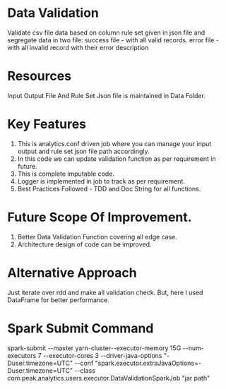 # Data Validation
Validate csv file data based on column rule set given in json file and segregate data in two file:
success file - with all valid records.
error file - with all invalid record with their error description

# Resources
Input Output File And Rule Set Json file is maintained in Data Folder.

# Key Features
 1) This is analytics.conf driven job where you can manage your input output and rule set json file path accordingly.
 2) In this code we can update validation function as per requirement in future.
 3) This is complete imputable code.
 4) Logger is implemented in job to track as per requirement.
 5) Best Practices Followed  - TDD and Doc String for all functions. 
 
# Future Scope Of Improvement.
1) Better Data Validation Function covering all edge case.
2) Architecture design of code can be improved.

# Alternative Approach
Just iterate over rdd and make all validation check.
But, here I used DataFrame for better performance.

# Spark Submit Command 
spark-submit --master yarn-cluster--executor-memory 15G --num-executors 7 --executor-cores 3
 --driver-java-options "-Duser.timezone=UTC" --conf "spark.executor.extraJavaOptions=-Duser.timezone=UTC"
  --class com.peak.analytics.users.executor.DataValidationSparkJob "jar path"